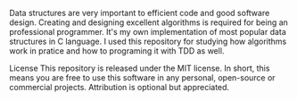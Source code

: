 Data structures are very important to efficient code and good software design. Creating and designing excellent algorithms is required for being an professional programmer. It's my own implementation of most popular data structures in C language. I used this repository for studying how algorithms work in pratice and how to programing it with TDD as well.

License This repository is released under the MIT license. In short, this means you are free to use this software in any personal, open-source or commercial projects. Attribution is optional but appreciated.

